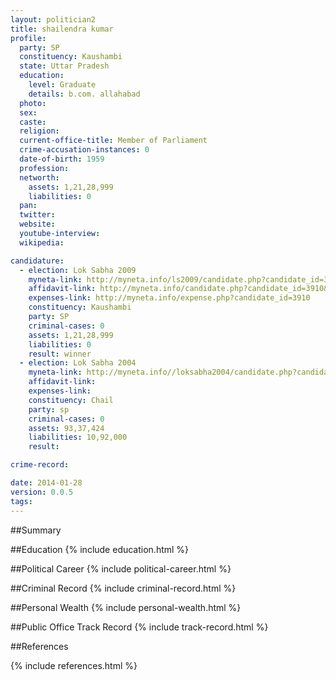 ```yaml
---
layout: politician2
title: shailendra kumar
profile: 
  party: SP
  constituency: Kaushambi
  state: Uttar Pradesh
  education: 
    level: Graduate
    details: b.com. allahabad
  photo: 
  sex: 
  caste: 
  religion: 
  current-office-title: Member of Parliament
  crime-accusation-instances: 0
  date-of-birth: 1959
  profession: 
  networth: 
    assets: 1,21,28,999
    liabilities: 0
  pan: 
  twitter: 
  website: 
  youtube-interview: 
  wikipedia: 

candidature: 
  - election: Lok Sabha 2009
    myneta-link: http://myneta.info/ls2009/candidate.php?candidate_id=3910
    affidavit-link: http://myneta.info/candidate.php?candidate_id=3910&scan=original
    expenses-link: http://myneta.info/expense.php?candidate_id=3910
    constituency: Kaushambi 
    party: SP
    criminal-cases: 0
    assets: 1,21,28,999
    liabilities: 0
    result: winner 
  - election: Lok Sabha 2004
    myneta-link: http://myneta.info//loksabha2004/candidate.php?candidate_id=4173
    affidavit-link: 
    expenses-link: 
    constituency: Chail 
    party: sp
    criminal-cases: 0
    assets: 93,37,424
    liabilities: 10,92,000
    result:  

crime-record: 

date: 2014-01-28
version: 0.0.5
tags: 
---
```

##Summary


##Education
{% include education.html %}


##Political Career
{% include political-career.html %}


##Criminal Record
{% include criminal-record.html %}


##Personal Wealth
{% include personal-wealth.html %}


##Public Office Track Record
{% include track-record.html %}


##References


{% include references.html %}